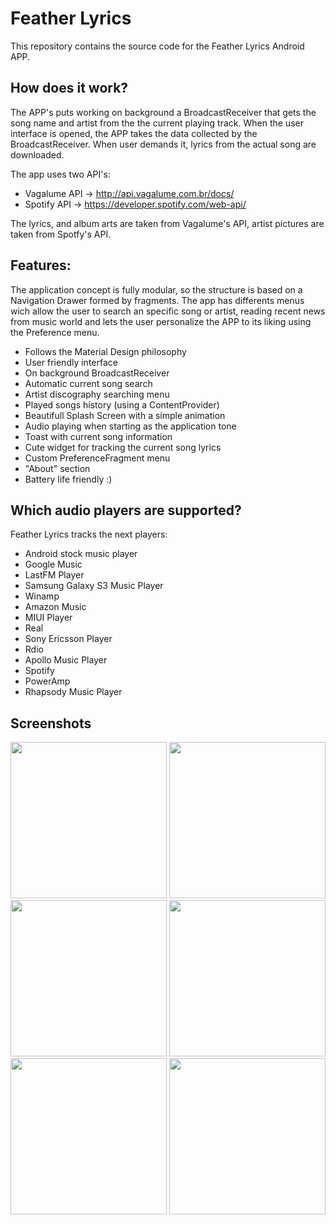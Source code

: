 # Feather Lyrics

This repository contains the source code for the Feather Lyrics Android APP.

## How does it work?

The APP's puts working on background a BroadcastReceiver that gets the song name and artist from the the current playing track.
When the user interface is opened, the APP takes the data collected by the BroadcastReceiver. When user demands it, lyrics from the actual song are downloaded.

The app uses two API's:

- Vagalume API -> http://api.vagalume.com.br/docs/
- Spotify API -> https://developer.spotify.com/web-api/

The lyrics, and album arts are taken from Vagalume's API, artist pictures are taken from Spotfy's API.

## Features:

The application concept is fully modular, so the structure is based on a Navigation Drawer formed by fragments. The app has differents menus wich allow the user to search an specific song or artist, reading recent news from music world and lets the user personalize the APP to its liking using the Preference menu.

- Follows the Material Design philosophy
- User friendly interface
- On background BroadcastReceiver
- Automatic current song search
- Artist discography searching menu
- Played songs history (using a ContentProvider)
- Beautifull Splash Screen with a simple animation
- Audio playing when starting as the application tone
- Toast with current song information
- Cute widget for tracking the current song lyrics
- Custom PreferenceFragment menu
- "About" section
- Battery life friendly :)

## Which audio players are supported?

Feather Lyrics tracks the next players:

* Android stock music player
* Google Music
* LastFM Player
* Samsung Galaxy S3 Music Player
* Winamp
* Amazon Music
* MIUI Player
* Real
* Sony Ericsson Player
* Rdio
* Apollo Music Player
* Spotify
* PowerAmp
* Rhapsody Music Player

## Screenshots

<img src="http://i.imgur.com/5qANarU.jpg" width="250">
<img src="http://i.imgur.com/ObSxjv0.jpg" width="250">
<img src="http://i.imgur.com/1ZLuYe5.png" width="250">
<img src="http://i.imgur.com/1CDRmde.png" width="250">
<img src="http://i.imgur.com/2GfK3RI.png" width="250">
<img src="http://i.imgur.com/fkU3dhN.png" width="250">


